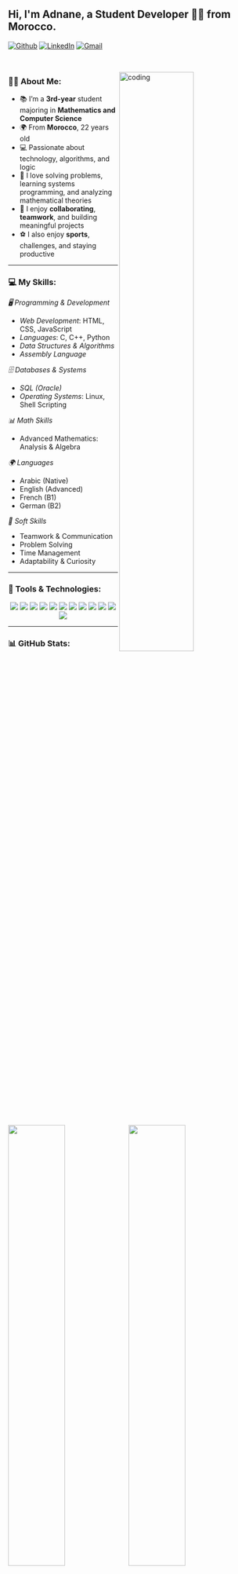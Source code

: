 ## Hi, I'm Adnane, a Student Developer 👨‍💻 from Morocco.

<!-- Badges -->
[![Github](https://img.shields.io/badge/-Github-000?style=flat&logo=Github&logoColor=white)](https://github.com/adnane-x)
[![LinkedIn](https://img.shields.io/badge/-LinkedIn-blue?style=flat&logo=Linkedin&logoColor=white)](https://www.linkedin.com/in/adnane-dev/)
[![Gmail](https://img.shields.io/badge/-Gmail-c14438?style=flat&logo=Gmail&logoColor=white)](mailto:kherbacheadnan@gmail.com)

&nbsp;

<!-- About me -->

<img width="55%" align="right" alt="coding" src="https://th.bing.com/th/id/R.e4dd9caa01e46fcbce508da625f899f1?rik=P%2bD0lqmL8TCwBA&pid=ImgRaw&r=0" />






### 👨‍🎓 About Me:
- 📚 I’m a **3rd-year** student majoring in **Mathematics and Computer Science**
- 🌍 From **Morocco**, 22 years old
- 💻 Passionate about technology, algorithms, and logic
- 🧠 I love solving problems, learning systems programming, and analyzing mathematical theories
- 🤝 I enjoy **collaborating**, **teamwork**, and building meaningful projects
- ⚽ I also enjoy **sports**, challenges, and staying productive

---

### 💻 My Skills:

*🖥 Programming & Development*
- *Web Development*: HTML, CSS, JavaScript  
- *Languages*: C, C++, Python  
- *Data Structures & Algorithms*  
- *Assembly Language*  

*🗄 Databases & Systems*
- *SQL (Oracle)*  
- *Operating Systems*: Linux, Shell Scripting  

*📊 Math Skills*
- Advanced Mathematics: Analysis & Algebra

*🌍 Languages*
- Arabic (Native)  
- English (Advanced)  
- French (B1)  
- German (B2)

*🧠 Soft Skills*
- Teamwork & Communication  
- Problem Solving  
- Time Management  
- Adaptability & Curiosity  

---

### 🔧 Tools & Technologies:

<p align="center">
  <img src="https://img.shields.io/badge/C-00599C?style=flat-square&logo=c&logoColor=white" />
  <img src="https://img.shields.io/badge/C++-00599C?style=flat-square&logo=c%2B%2B&logoColor=white" />
  <img src="https://img.shields.io/badge/Python-3776AB?style=flat-square&logo=python&logoColor=white" />
  <img src="https://img.shields.io/badge/Assembly-6E4C13?style=flat-square&logoColor=white" />
  <img src="https://img.shields.io/badge/HTML5-E34F26?style=flat-square&logo=html5&logoColor=white" />
  <img src="https://img.shields.io/badge/CSS3-1572B6?style=flat-square&logo=css3&logoColor=white" />
  <img src="https://img.shields.io/badge/JavaScript-F7DF1E?style=flat-square&logo=javascript&logoColor=black" />
  <img src="https://img.shields.io/badge/Linux-FCC624?style=flat-square&logo=linux&logoColor=black" />
  <img src="https://img.shields.io/badge/Oracle-F80000?style=flat-square&logo=oracle&logoColor=white" />
  <img src="https://img.shields.io/badge/Git-F05032?style=flat-square&logo=git&logoColor=white" />
  <img src="https://img.shields.io/badge/Bash-121011?style=flat-square&logo=gnu-bash&logoColor=white" />
  <img src="https://img.shields.io/badge/VS%20Code-007ACC?style=flat-square&logo=visual-studio-code&logoColor=white" />
</p>

---

### 📊 GitHub Stats:

<p>
  <img width="48%" src="https://github-readme-stats.vercel.app/api?username=adnane-x&show_icons=true&theme=radical" />
  <img width="48%" src="https://github-readme-stats.vercel.app/api/top-langs/?username=adnane-x&layout=compact&theme=radical" />
</p>

---

### 🚀 What I'm Currently Focused On:

- 📚 Deepening my knowledge in **algorithms and data structures**
- 🧠 Learning **systems programming** and **low-level development**
- 🌐 Improving my **web development** skills with real-world practice
- 🧪 Exploring personal projects and preparing for **open-source contributions**
- 🎯 Goal: Build and deploy my first full-stack application in the coming months!

---

### 🚀 What I'm Currently Focused On:

- 📚 Deepening my knowledge in **algorithms and data structures**
- 🧠 Learning **systems programming** and **low-level development**
- 🌐 Improving my **web development** skills with real-world practice
- 🧪 Exploring personal projects and preparing for **open-source contributions**
- 🎯 Goal: Build and deploy my first full-stack application in the coming months!

---

### 📌 Featured Project (Coming Soon!)

<p align="center">
  <a href="https://github.com/adnane-x/my-first-project">
    <img align="center" src="https://github-readme-stats.vercel.app/api/pin/?username=adnane-x&repo=my-first-project&theme=radical" />
  </a>
</p>



<!-- This readme was customized for Adnane -->
